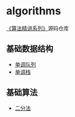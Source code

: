 # algorithms

[《算法精讲系列》](https://space.bilibili.com/320530935/channel/collectiondetail?sid=852549)源码仓库

## 基础数据结构

- [单调队列](./basic_data_structure/monotone_queue)
- [单调栈](./basic_data_structure/monotone_stack)

## 基础算法

- [二分法](./basic_algorithm/binary_search)
